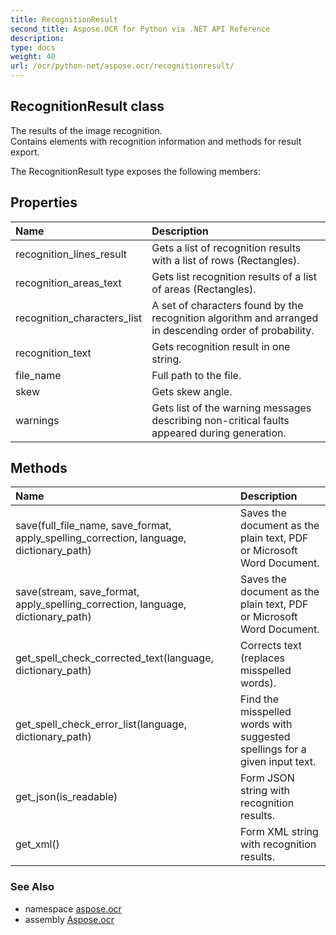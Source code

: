 ```yaml
---
title: RecognitionResult
second_title: Aspose.OCR for Python via .NET API Reference
description: 
type: docs
weight: 40
url: /ocr/python-net/aspose.ocr/recognitionresult/
---
```


## RecognitionResult class

The results of the image recognition.<br/>            Contains elements with recognition information and methods for result export.

The RecognitionResult type exposes the following members:
## Properties
| Name | Description |
| :- | :- |
|recognition_lines_result|Gets a list of recognition results with a list of rows (Rectangles).|
|recognition_areas_text|Gets list recognition results of a list of areas (Rectangles).|
|recognition_characters_list|A set of characters found by the recognition algorithm and arranged in descending order of probability.|
|recognition_text|Gets recognition result in one string.|
|file_name|Full path to the file.|
|skew|Gets skew angle.|
|warnings|Gets list of the warning messages describing non-critical faults appeared during generation.|
## Methods
| Name | Description |
| :- | :- |
|save(full_file_name, save_format, apply_spelling_correction, language, dictionary_path)|Saves the document as the plain text, PDF or Microsoft Word Document.|
|save(stream, save_format, apply_spelling_correction, language, dictionary_path)|Saves the document as the plain text, PDF or Microsoft Word Document.|
|get_spell_check_corrected_text(language, dictionary_path)|Corrects text (replaces misspelled words).|
|get_spell_check_error_list(language, dictionary_path)|Find the misspelled words with suggested spellings for a given input text.|
|get_json(is_readable)|Form JSON string with recognition results.|
|get_xml()|Form XML string with recognition results.|

### See Also

* namespace [aspose.ocr](/ocr/python-net/aspose.ocr/)
* assembly [Aspose.ocr](/ocr/python-net/)

